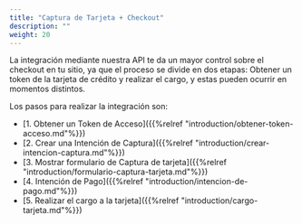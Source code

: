 ```yaml
---
title: "Captura de Tarjeta + Checkout"
description: ""
weight: 20
---
```


La integración mediante nuestra API te da un mayor control sobre el checkout en tu sitio, ya que el proceso se divide en dos etapas: Obtener un token de la tarjeta de crédito y realizar el cargo, y estas pueden ocurrir en momentos distintos.

Los pasos para realizar la integración son:

- [1. Obtener un Token de Acceso]({{%relref "introduction/obtener-token-acceso.md"%}})
- [2. Crear una Intención de Captura]({{%relref "introduction/crear-intencion-captura.md"%}})
- [3. Mostrar formulario de Captura de tarjeta]({{%relref "introduction/formulario-captura-tarjeta.md"%}})
- [4. Intención de Pago]({{%relref "introduction/intencion-de-pago.md"%}})
- [5. Realizar el cargo a la tarjeta]({{%relref "introduction/cargo-tarjeta.md"%}})
